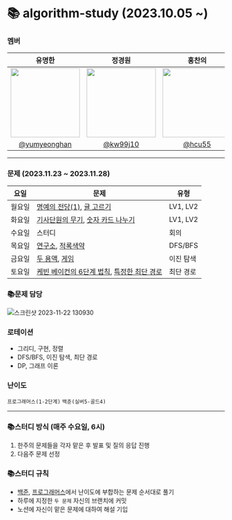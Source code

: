# 📚 algorithm-study (2023.10.05 ~)
### 멤버
|      유명한       |          정경원         |       홍찬의         |                                                                                                               
| :------------------------------------------------------------------------------: | :---------------------------------------------------------------------------------------------------------------------------------------------------: | :---------------------------------------------------------------------------------------------------------------------------------------------------------------------------------------------------: |
|   <img width="160px" src="https://avatars.githubusercontent.com/u/75025163?v=4.png" />    |            <img width="160px" src="https://avatars.githubusercontent.com/u/103038606?v=4.png" />              |                   <img width="160px" src="https://avatars.githubusercontent.com/u/75023467?v=4.png"/>   |
|   [@yumyeonghan](https://github.com/yumyeonghan)   |  [@kw99j10](https://github.com/kw99j10 )    | [@hcu55](https://github.com/hcu55)  |

<hr>

### 문제 (2023.11.23 ~ 2023.11.28) 
| 요일   | 문제         | 유형|
|--------|--------------|----|
| 월요일 | [명예의 전당(1)](https://school.programmers.co.kr/learn/courses/30/lessons/138477), [귤 고르기](https://school.programmers.co.kr/learn/courses/30/lessons/138476)   | LV1, LV2   |
| 화요일 | [기사단원의 무기](https://school.programmers.co.kr/learn/courses/30/lessons/136798), [숫자 카드 나누기](https://school.programmers.co.kr/learn/courses/30/lessons/135807)   | LV1, LV2    |
| 수요일 | 스터디   | 회의    |
| 목요일 | [연구소](https://www.acmicpc.net/problem/14502), [적록색약](https://www.acmicpc.net/problem/10026)   |  DFS/BFS  |
| 금요일 | [두 용액](https://www.acmicpc.net/problem/2470), [게임](https://www.acmicpc.net/problem/1072)   | 이진 탐색  |
| 토요일 | [케빈 베이컨의 6단계 법칙](https://www.acmicpc.net/problem/1389), [특정한 최단 경로](https://www.acmicpc.net/problem/1504)   | 최단 경로 |



### 📚문제 담당

![스크린샷 2023-11-22 130930](https://github.com/k-algorithm-study/algorithm-study/assets/103038606/d16002c5-94ea-4a3f-8729-105639fa4627)



### 로테이션
- 그리디, 구현, 정렬
- DFS/BFS, 이진 탐색, 최단 경로
- DP, 그래프 이론


### 난이도
`프로그래머스(1-2단계)`
`백준(실버5-골드4)`

<hr>

### 📚스터디 방식 (매주 수요일, 6시)
1. 한주의 문제들을 각자 맡은 후 발표 및 질의 응답 진행
2. 다음주 문제 선정 

### 📚스터디 규칙
- [백준](https://www.acmicpc.net/problem/tags), [프로그래머스](https://school.programmers.co.kr/learn/challenges?order=recent&page=1&levels=2)에서 난이도에 부합하는 문제 순서대로 풀기
- 하루에 지정한 `두 문제` 자신의 브랜치에 커밋
- 노션에 자신이 맡은 문제에 대하여 해설 기입
